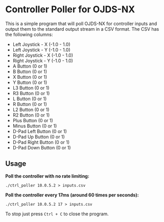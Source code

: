 # Controller Poller for OJDS-NX

This is a simple program that will poll OJDS-NX for controller inputs and output them to the standard output stream in a CSV format. The CSV has the following columns:

* Left Joystick - X (-1.0 - 1.0)
* Left Joystick - Y (-1.0 - 1.0)
* Right Joystick - X (-1.0 - 1.0)
* Right Joystick - Y (-1.0 - 1.0)
* A Button (0 or 1)
* B Button (0 or 1)
* X Button (0 or 1)
* Y Button (0 or 1)
* L3 Button (0 or 1)
* R3 Button (0 or 1)
* L Button (0 or 1)
* R Button (0 or 1)
* L2 Button (0 or 1)
* R2 Button (0 or 1)
* Plus Button (0 or 1)
* Minus Button (0 or 1)
* D-Pad Left Button (0 or 1)
* D-Pad Up Button (0 or 1)
* D-Pad Right Button (0 or 1)
* D-Pad Down Button (0 or 1)

## Usage

__Poll the controller with no rate limiting:__

```./ctrl_poller 10.0.5.2 > inputs.csv```

__Poll the controller every 17ms (around 60 times per seconds):__

```./ctrl_poller 10.0.5.2 17 > inputs.csv```

To stop just press `Ctrl + C` to close the program.